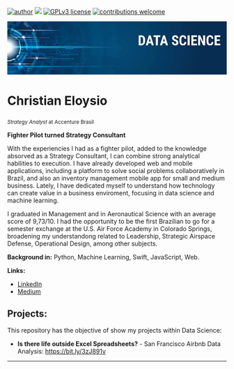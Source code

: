 [![author](https://img.shields.io/badge/author-ChristianEloysio-red.svg)](https://www.linkedin.com/in/christianeloysio) [![](https://img.shields.io/badge/python-3.7+-blue.svg)](https://www.python.org/downloads/release/python-365/) [![GPLv3 license](https://img.shields.io/badge/License-GPLv3-blue.svg)](http://perso.crans.org/besson/LICENSE.html) [![contributions welcome](https://img.shields.io/badge/contributions-welcome-brightgreen.svg?style=flat)](https://github.com/carlosfab/portfolio-data-science/issues)

<p align="center">
  <img src="banner.png" >
</p>

# Christian Eloysio
<sub>*Strategy Analyst* at Accenture Brasil</sub>

**Fighter Pilot turned Strategy Consultant**

With the experiencies I had as a fighter pilot, added to the knowledge absorved as a Strategy Consultant, I can combine strong analytical habilities to execution. I have already developed web and mobile applications, including a platform to solve social problems collaboratively in Brazil, and also an inventory management mobile app for small and medium business. Lately, I have dedicated myself to understand how technology can create value in a business enviroment, focusing in data science and machine learning.

I graduated in Management and in Aeronautical Science with an average score of 9,73/10. I had the opportunity to be the first Brazilian to go for a semester exchange at the U.S. Air Force Academy in Colorado Springs, broadening my understandong related to Leadership, Strategic Airspace Defense, Operational Design, among other subjects.

**Background in:** Python, Machine Learning, Swift, JavaScript, Web.

**Links:**
* [LinkedIn](https://www.linkedin.com/in/christianeloysio)
* [Medium](https://www.medium.com)


## Projects:
This repository has the objective of show my projects within Data Science:

* **Is there life outside Excel Spreadsheets?** - San Francisco Airbnb Data Analysis: https://bit.ly/3zJ891v

---
